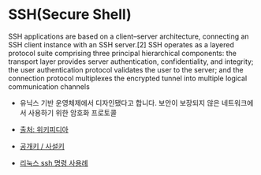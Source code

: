 # SSH(Secure Shell)

SSH applications are based on a client–server architecture, connecting an SSH client instance with an SSH server.[2] SSH operates as a layered protocol suite comprising three principal hierarchical components: the transport layer provides server authentication, confidentiality, and integrity; the user authentication protocol validates the user to the server; and the connection protocol multiplexes the encrypted tunnel into multiple logical communication channels

- 유닉스 기반 운영체제에서 디자인됐다고 합니다. 보안이 보장되지 않은 네트워크에서 사용하기 위한 암호화 프로토콜

- [출처: 위키피디아](https://en.wikipedia.org/wiki/Secure_Shell)
- [공개키 / 사설키](https://en.wikipedia.org/wiki/Public-key_cryptography)
- [리눅스 ssh 명령 사용례](https://phoenixnap.com/kb/linux-ssh-commands)
